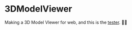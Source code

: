 # 3DModelViewer
 Making a 3D Model VIewer for web, and this is the [tester]([url](https://abhishekmeena33.github.io/3DModelViewer/)). 🚀✨
